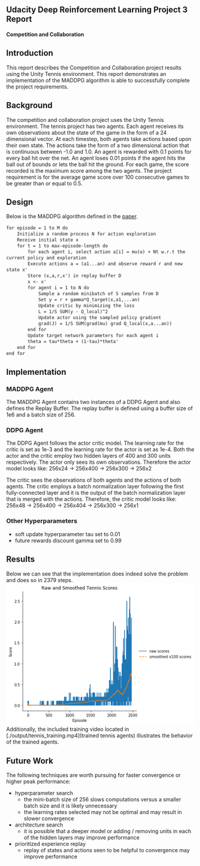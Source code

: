 ## Udacity Deep Reinforcement Learning Project 3 Report
#### Competition and Collaboration
## Introduction
This report describes the Competition and Collaboration project results using the Unity Tennis environment. This report demonstrates an implementation of the MADDPG algorithm is able to successfully complete the project requirements.

## Background
 The competition and collaboration project uses the Unity Tennis environment. The tennis project has two agents. Each agent receives its own observations about the state of the game in the form of a 24 dimensional vector. At each timestep, both agents take actions based upon their own state. The actions take the form of a two dimensional action that is continuous between -1.0 and 1.0. An agent is rewarded with 0.1 points for every ball hit over the net. An agent loses 0.01 points if the agent hits the ball out of bounds or lets the ball hit the ground. For each game, the score recorded is the maximum score among the two agents. The project requirement is for the average game score over 100 consecutive games to be greater than or equal to 0.5.
 
## Design
Below is the MADDPG algorithm defined in the [paper](https://arxiv.org/pdf/1706.02275.pdf).


	for episode = 1 to M do
		Initialize a random process N for action exploration
		Receive initial state x
		for t = 1 to max-episode-length do
			for each agent i, select action a[i] = mu(o) + Nt w.r.t the current policy and exploration
			Execute actions a = (a1...an) and observe reward r and new state x'
			Store (x,a,r,x') in replay buffer D
			x <- x'
			for agent i = 1 to N do
				Sample a random minibatch of S samples from D
				Set y = r + gamma*Q_target(x,a1,...an)
				Update critic by minimizing the loss
				L = 1/S SUM(y - Q_local)^2
				Update actor using the sampled policy gradient
				grad(J) = 1/S SUM(grad(mu) grad Q_local(x,a...an))
			end for
			Update target network parameters for each agent i
			theta = tau*theta + (1-tau)*theta'
		end for
	end for
			
## Implementation
### MADDPG Agent
The MADDPG Agent contains two instances of a DDPG Agent and also defines the Replay Buffer. The replay buffer is defined using a buffer size of 1e6 and a batch size of 256. 
### DDPG Agent
The DDPG Agent follows the actor critic model. The learning rate for the critic is set as 1e-3 and the learning rate for the actor is set as 1e-4. Both the actor and the critic employ two hidden layers of 400 and 300 units respectively. The actor only sees its own observations. Therefore the actor model looks like:
256x24 -> 256x400 -> 256x300 -> 256x2 

The critic sees the observations of both agents and the actions of both agents. The critic employs a batch normalization layer following the first fully-connected layer and it is the output of the batch normalization layer that is merged with the actions. Therefore, the critic model looks like:
256x48 -> 256x400 ->  256x404 -> 256x300 -> 256x1

### Other Hyperparameters
 * soft update hyperparameter tau set to 0.01
 * future rewards discount gamma set to 0.99

## Results
Below we can see that the implementation does indeed solve the problem and does so in 2379 steps.
![Episode Scores Plot](output/scores.png  "Episode Scores")
Additionally, the included training video located in [./output/tennis_training.mp4](trained tennis agents) illustrates the behavior of the trained agents.

## Future Work
The following techniques are worth pursuing for faster convergence or higher peak performance:

 * hyperparameter search 
 	* the mini-batch size of 256 slows computations versus a smaller batch size and it is likely unnecessary
 	* the learning rates selected may not be optimal and may result in slower convergence
 * architecture search
 	* it is possible that a deeper model or adding / removing units in each of the hidden layers may improve performance
 * prioritized experience replay
 	* replay of states and actions seen to be helpful to convergence may improve performance 
 

		